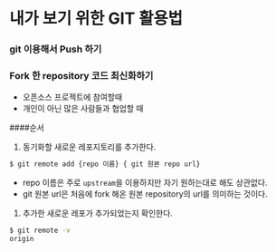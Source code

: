 # 내가 보기 위한 GIT 활용법

### git 이용해서 Push 하기
  
  
### Fork 한 repository 코드 최신화하기

- 오픈소스 프로젝트에 참여할때
- 개인이 아닌 많은 사람들과 협업할 때
  
####순서
1. 동기화할 새로운 레포지토리를 추가한다.
  
```bash
$ git remote add {repo 이름} { git 원본 repo url}
```
  
- repo 이름은 주로 `upstream`을 이용하지만 자기 원하는대로 해도 상관없다.
- git 원본 url은 처음에 fork 해온 원본 repository의 url를 의미하는 것이다.  
  
1.  추가한 새로운 레포가 추가되었는지 확인한다.

```bash
$ git remote -v
origin    